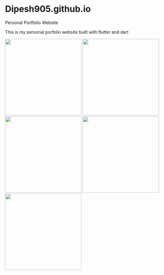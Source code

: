 # Dipesh905.github.io
Personal Portfolio Website

This is my personal porfolio website built with flutter and dart

<p float="left">
  <img src="https://github.com/Dipesh905/Dipesh905.github.io/assets/52662002/d8b5563b-360e-4f3a-8304-15b8098e867b" width="250" /> 
  
  <img src="https://github.com/Dipesh905/Dipesh905.github.io/assets/52662002/d60d47b2-d8ba-46c4-88ec-1402bc2f66f6" width="250" /> 
  
   <img src="https://github.com/Dipesh905/Dipesh905.github.io/assets/52662002/14ffb2dc-a9c0-4ef5-9ac8-a80ac33e7aae" width="250" /> 
 
   <img src="https://github.com/Dipesh905/Dipesh905.github.io/assets/52662002/95bf6f6d-6273-4fbb-ae82-430ba9f43060" width="250" /> 
  
   <img src="https://github.com/Dipesh905/Dipesh905.github.io/assets/52662002/92fc7df5-dac8-48bc-80f3-92621edd73db" width="250" /> 
  
  
</p>






